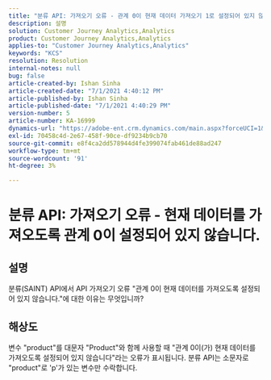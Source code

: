 ```yaml
---
title: "분류 API: 가져오기 오류 - 관계 0이 현재 데이터 가져오기 1로 설정되어 있지 않습니다."
description: 설명
solution: Customer Journey Analytics,Analytics
product: Customer Journey Analytics,Analytics
applies-to: "Customer Journey Analytics,Analytics"
keywords: "KCS"
resolution: Resolution
internal-notes: null
bug: false
article-created-by: Ishan Sinha
article-created-date: "7/1/2021 4:40:12 PM"
article-published-by: Ishan Sinha
article-published-date: "7/1/2021 4:40:29 PM"
version-number: 5
article-number: KA-16999
dynamics-url: "https://adobe-ent.crm.dynamics.com/main.aspx?forceUCI=1&pagetype=entityrecord&etn=knowledgearticle&id=7b3215fc-8ada-eb11-bacb-000d3a31f036"
exl-id: 70458c4d-2e67-458f-90ce-df9234b9cb70
source-git-commit: e8f4ca2dd578944d4fe399074fab461de88ad247
workflow-type: tm+mt
source-wordcount: '91'
ht-degree: 3%

---
```


# 분류 API: 가져오기 오류 - 현재 데이터를 가져오도록 관계 0이 설정되어 있지 않습니다.

## 설명


분류(SAINT) API에서 API 가져오기 오류 &quot;관계 0이 현재 데이터를 가져오도록 설정되어 있지 않습니다.&quot;에 대한 이유는 무엇입니까?


## 해상도


변수 &quot;product&quot;를 대문자 &quot;Product&quot;와 함께 사용할 때 &quot;관계 0이(가) 현재 데이터를 가져오도록 설정되어 있지 않습니다&quot;라는 오류가 표시됩니다. 분류 API는 소문자로 &quot;product&quot;로 &#39;p&#39;가 있는 변수만 수락합니다.
